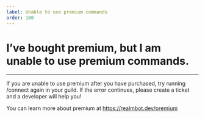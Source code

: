 ```yaml
---
label: Unable to use premium commands
order: 100
---
```


# I’ve bought premium, but I am unable to use premium commands.

---

If you are unable to use premium after you have purchased, try running /connect again in your guild. If the error continues, please create a ticket and a developer will help you!

You can learn more about premium at https://realmbot.dev/premium 
